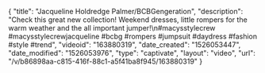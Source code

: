 {
    "title": "Jacqueline Holdredge Palmer\/BCBGengeration",
    "description": "Check this great new collection! Weekend dresses, little rompers for the warm weather and the all important jumper!\n#macysstylecrew #macysstylecrewjacqueline #bcbg #rompers #jumpsuit #daydress #fashion #style #trend",
    "videoid": "163880319",
    "date_created": "1526053447",
    "date_modified": "1526053976",
    "type": "captivate",
    "layout": "video",
    "url": "\/v\/b86898aa-c815-416f-88c1-a5f41ba8f945\/163880319"
}